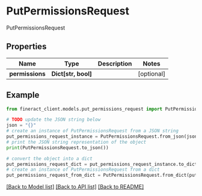 # PutPermissionsRequest

PutPermissionsRequest

## Properties

Name | Type | Description | Notes
------------ | ------------- | ------------- | -------------
**permissions** | **Dict[str, bool]** |  | [optional] 

## Example

```python
from fineract_client.models.put_permissions_request import PutPermissionsRequest

# TODO update the JSON string below
json = "{}"
# create an instance of PutPermissionsRequest from a JSON string
put_permissions_request_instance = PutPermissionsRequest.from_json(json)
# print the JSON string representation of the object
print(PutPermissionsRequest.to_json())

# convert the object into a dict
put_permissions_request_dict = put_permissions_request_instance.to_dict()
# create an instance of PutPermissionsRequest from a dict
put_permissions_request_from_dict = PutPermissionsRequest.from_dict(put_permissions_request_dict)
```
[[Back to Model list]](../README.md#documentation-for-models) [[Back to API list]](../README.md#documentation-for-api-endpoints) [[Back to README]](../README.md)


